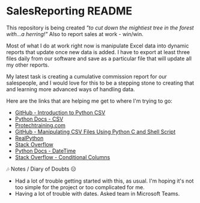 # SalesReporting README #

This repository is being created _"to cut down the mightiest tree in the forest with…a herring!"_
Also to report sales at work - win/win. 

Most of what I do at work right now is manipulate Excel data into dynamic reports that update once new data is added. I have to export at least three files daily from our software and save as a particular file that will update all my other reports.

My latest task is creating a cumulative commission report for our salespeople, and I would love for this to be a stepping stone to creating that and learning more advanced ways of handling data.

Here are the links that are helping me get to where I'm trying to go:

 * [GitHub - Introduction to Python CSV](https://github.com/slott56/introduction-python-csv)
 * [Python Docs - CSV](https://docs.python.org/3/library/csv.html)
 * [Protechtraining.com](https://www.protechtraining.com/blog/post/python-for-beginners-reading-manipulating-csv-files-737)
 * [GitHub - Manipulating CSV Files Using Python C and Shell Script](https://github.com/mossydidar/Manipulating-CSV-files-using-Python-C-and-Shell-Script)
 * [RealPython](https://realpython.com/openpyxl-excel-spreadsheets-python/)
 * [Stack Overflow](https://stackoverflow.com/questions/42740869/use-python-to-calculate-data-in-csv)
 * [Python Docs - DateTime](https://docs.python.org/3/library/datetime.html)
 * [Stack Overflow - Conditional Columns](https://stackoverflow.com/questions/19913659/pandas-conditional-creation-of-a-series-dataframe-column)

 :notes: Notes / Diary of Doubts :expressionless:

 * Had a lot of trouble getting started with this, as usual. I'm hoping it's not too simple for the project or too complicated for me.
 * Having a lot of trouble with dates. Asked team in Microsoft Teams. 

 
